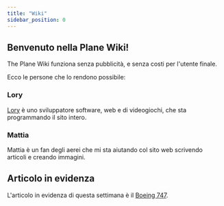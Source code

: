 ```yaml
---
title: "Wiki"
sidebar_position: 0
---
```


## Benvenuto nella Plane Wiki!

The Plane Wiki funziona senza pubblicità, e senza costi per l'utente finale.

Ecco le persone che lo rendono possibile:

### Lory

[Lory](https://lory.dev/) è uno sviluppatore software, web e di videogiochi, che sta programmando il sito intero.

### Mattia

Mattia è un fan degli aerei che mi sta aiutando col sito web scrivendo articoli e creando immagini.

## Articolo in evidenza

L'articolo in evidenza di questa settimana è il [Boeing 747](/docs/airplanes/boeing/747).
